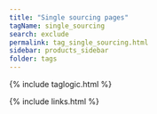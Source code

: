 ```yaml
---
title: "Single sourcing pages"
tagName: single_sourcing
search: exclude
permalink: tag_single_sourcing.html
sidebar: products_sidebar
folder: tags
---
```

{% include taglogic.html %}

{% include links.html %}
